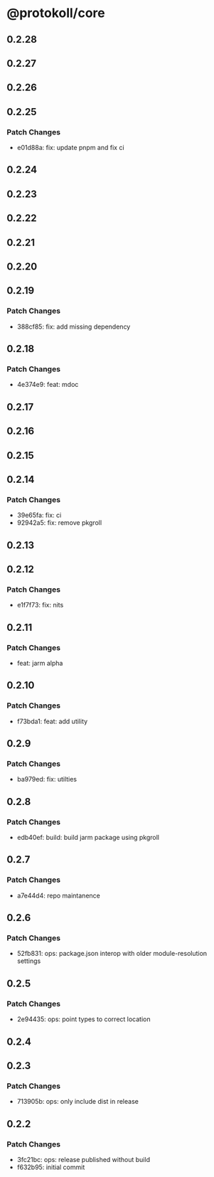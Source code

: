 # @protokoll/core

## 0.2.28

## 0.2.27

## 0.2.26

## 0.2.25

### Patch Changes

- e01d88a: fix: update pnpm and fix ci

## 0.2.24

## 0.2.23

## 0.2.22

## 0.2.21

## 0.2.20

## 0.2.19

### Patch Changes

- 388cf85: fix: add missing dependency

## 0.2.18

### Patch Changes

- 4e374e9: feat: mdoc

## 0.2.17

## 0.2.16

## 0.2.15

## 0.2.14

### Patch Changes

- 39e65fa: fix: ci
- 92942a5: fix: remove pkgroll

## 0.2.13

## 0.2.12

### Patch Changes

- e1f7f73: fix: nits

## 0.2.11

### Patch Changes

- feat: jarm alpha

## 0.2.10

### Patch Changes

- f73bda1: feat: add utility

## 0.2.9

### Patch Changes

- ba979ed: fix: utilties

## 0.2.8

### Patch Changes

- edb40ef: build: build jarm package using pkgroll

## 0.2.7

### Patch Changes

- a7e44d4: repo maintanence

## 0.2.6

### Patch Changes

- 52fb831: ops: package.json interop with older module-resolution settings

## 0.2.5

### Patch Changes

- 2e94435: ops: point types to correct location

## 0.2.4

## 0.2.3

### Patch Changes

- 713905b: ops: only include dist in release

## 0.2.2

### Patch Changes

- 3fc21bc: ops: release published without build
- f632b95: initial commit
